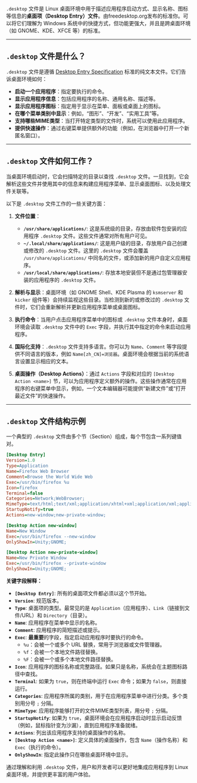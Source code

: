 `.desktop` 文件是 Linux 桌面环境中用于描述应用程序启动方式、显示名称、图标等信息的**桌面项（Desktop Entry）文件**。由freedesktop.org发布的标准你。可以将它们理解为 Windows 系统中的快捷方式，但功能更强大，并且是跨桌面环境（如 GNOME、KDE、XFCE 等）的标准。

-----

## `.desktop` 文件是什么？

`.desktop` 文件是遵循 [Desktop Entry Specification](https://specifications.freedesktop.org/desktop-entry-spec/latest/) 标准的纯文本文件。它们告诉桌面环境如何：

  * **启动一个应用程序**：指定要执行的命令。
  * **显示应用程序信息**：包括应用程序的名称、通用名称、描述等。
  * **显示应用程序图标**：指定用于显示在菜单、面板或桌面上的图标。
  * **在哪个菜单类别中显示**：例如，“图形”、“开发”、“实用工具”等。
  * **支持哪些MIME类型**：当打开特定类型的文件时，系统可以使用此应用程序。
  * **提供快速操作**：通过右键菜单提供额外的功能（例如，在浏览器中打开一个新匿名窗口）。

-----

## `.desktop` 文件如何工作？

当桌面环境启动时，它会扫描特定的目录以查找 `.desktop` 文件。一旦找到，它会解析这些文件并使用其中的信息来构建应用程序菜单、显示桌面图标、以及处理文件关联等。

以下是 `.desktop` 文件工作的一些关键方面：

1.  **文件位置**：

      * **`/usr/share/applications/`**: 这是系统级的目录，存放由软件包安装的应用程序 `.desktop` 文件。这些文件通常对所有用户可见。
      * **`~/.local/share/applications/`**: 这是用户级的目录，存放用户自己创建或修改的 `.desktop` 文件。这里的 `.desktop` 文件会覆盖 `/usr/share/applications/` 中同名的文件，或添加新的用户自定义应用程序。
      * **`/usr/local/share/applications/`**: 存放本地安装但不是通过包管理器安装的应用程序的 `.desktop` 文件。

2.  **解析与显示**：桌面环境（如 GNOME Shell、KDE Plasma 的 `ksmserver` 和 `kicker` 组件等）会持续监视这些目录。当检测到新的或修改过的 `.desktop` 文件时，它们会重新解析并更新应用程序菜单或桌面图标。

3.  **执行命令**：当用户点击应用程序菜单中的图标或 `.desktop` 文件本身时，桌面环境会读取 `.desktop` 文件中的 `Exec` 字段，并执行其中指定的命令来启动应用程序。

4.  **国际化支持**：`.desktop` 文件支持多语言。你可以为 `Name`、`Comment` 等字段提供不同语言的版本，例如 `Name[zh_CN]=浏览器`。桌面环境会根据当前的系统语言设置显示相应的文本。

5.  **桌面操作（Desktop Actions）**：通过 `Actions` 字段和对应的 `[Desktop Action <name>]` 节，可以为应用程序定义额外的操作。这些操作通常在应用程序的右键菜单中显示，例如，一个文本编辑器可能提供“新建文件”或“打开最近文件”的快速操作。

-----

## `.desktop` 文件结构示例

一个典型的 `.desktop` 文件由多个节（Section）组成，每个节包含一系列键值对。

```ini
[Desktop Entry]
Version=1.0
Type=Application
Name=Firefox Web Browser
Comment=Browse the World Wide Web
Exec=/usr/bin/firefox %u
Icon=firefox
Terminal=false
Categories=Network;WebBrowser;
MimeType=text/html;text/xml;application/xhtml+xml;application/xml;application/vnd.mozilla.xul+xml;application/rss+xml;application/rdf+xml;image/gif;image/jpeg;image/png;image/webp;video/webm;
StartupNotify=true
Actions=new-window;new-private-window;

[Desktop Action new-window]
Name=New Window
Exec=/usr/bin/firefox --new-window
OnlyShowIn=Unity;GNOME;

[Desktop Action new-private-window]
Name=New Private Window
Exec=/usr/bin/firefox --private-window
OnlyShowIn=Unity;GNOME;
```

**关键字段解释：**

  * **`[Desktop Entry]`**: 所有的桌面项文件都必须以这个节开始。
  * **`Version`**: 规范版本。
  * **`Type`**: 桌面项的类型。最常见的是 `Application`（应用程序）、`Link`（链接到文件/URL）和 `Directory`（目录）。
  * **`Name`**: 应用程序在菜单中显示的名称。
  * **`Comment`**: 应用程序的简短描述或提示。
  * **`Exec`**: **最重要**的字段，指定启动应用程序时要执行的命令。
      * `%u`：会被一个或多个 URL 替换，常用于浏览器或文件管理器。
      * `%f`：会被一个本地文件路径替换。
      * `%F`：会被一个或多个本地文件路径替换。
  * **`Icon`**: 应用程序的图标名称或完整路径。如果只是名称，系统会在主题图标路径中查找。
  * **`Terminal`**: 如果为 `true`，则在终端中运行 `Exec` 命令；如果为 `false`，则直接运行。
  * **`Categories`**: 应用程序所属的类别，用于在应用程序菜单中进行分类。多个类别用分号 `;` 分隔。
  * **`MimeType`**: 应用程序能够打开的文件MIME类型列表，用分号 `;` 分隔。
  * **`StartupNotify`**: 如果为 `true`，桌面环境会在应用程序启动时显示启动反馈（例如，鼠标指针变为沙漏），直到应用程序准备就绪。
  * **`Actions`**: 列出该应用程序支持的桌面操作的名称。
  * **`[Desktop Action <name>]`**: 定义具体的桌面操作，包含 `Name`（操作名称）和 `Exec`（执行的命令）。
  * **`OnlyShowIn`**: 指定此操作只在哪些桌面环境中显示。

通过理解和利用 `.desktop` 文件，用户和开发者可以更好地集成应用程序到 Linux 桌面环境，并提供更丰富的用户体验。
